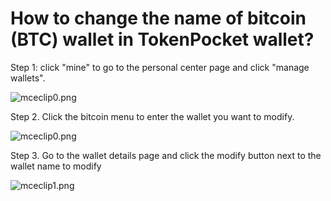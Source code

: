 # How to change the name of bitcoin (BTC) wallet in TokenPocket wallet?

Step 1: click "mine" to go to the personal center page and click "manage wallets".

![mceclip0.png](https://tokenpockethelpsupport.zendesk.com/hc/article\_attachments/900001026883/mceclip0.png)

Step 2. Click the bitcoin menu to enter the wallet you want to modify.

![mceclip0.png](https://tokenpockethelpsupport.zendesk.com/hc/article\_attachments/900001015646/mceclip0.png)

Step 3. Go to the wallet details page and click the modify button next to the wallet name to modify

![mceclip1.png](https://tokenpockethelpsupport.zendesk.com/hc/article\_attachments/900001015666/mceclip1.png)
